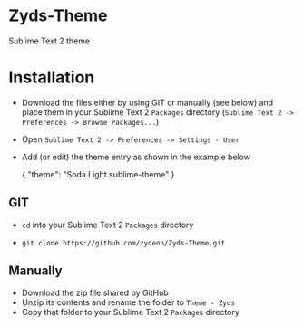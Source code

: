 Zyds-Theme
==========

Sublime Text 2 theme

# Installation

* Download the files either by using GIT or manually (see below) and place them in your Sublime Text 2 `Packages` directory (`Sublime Text 2 -> Preferences -> Browse Packages...`)
* Open `Sublime Text 2 -> Preferences -> Settings - User`
* Add (or edit) the theme entry as shown in the example below

    {
        "theme": "Soda Light.sublime-theme"
    }
	

## GIT

* `cd` into your Sublime Text 2 `Packages` directory
*     git clone https://github.com/zydeon/Zyds-Theme.git

## Manually
* Download the zip file shared by GitHub
* Unzip its contents and rename the folder to `Theme - Zyds`
* Copy that folder to your Sublime Text 2 `Packages` directory

